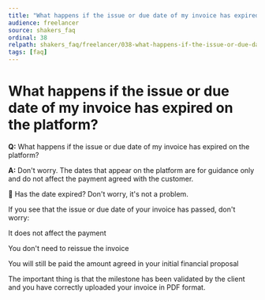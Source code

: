 ```yaml
---
title: "What happens if the issue or due date of my invoice has expired on the platform?"
audience: freelancer
source: shakers_faq
ordinal: 38
relpath: shakers_faq/freelancer/038-what-happens-if-the-issue-or-due-date-of-my-invoice-has-expired-on-the-platform.md
tags: [faq]
---
```


# What happens if the issue or due date of my invoice has expired on the platform?

**Q:** What happens if the issue or due date of my invoice has expired on the platform?

**A:** Don't worry. The dates that appear on the platform are for guidance only and do not affect the payment agreed with the customer.

📅 Has the date expired? Don't worry, it's not a problem.

If you see that the issue or due date of your invoice has passed, don't worry:

It does not affect the payment

You don't need to reissue the invoice

You will still be paid the amount agreed in your initial financial proposal

The important thing is that the milestone has been validated by the client and you have correctly uploaded your invoice in PDF format.
